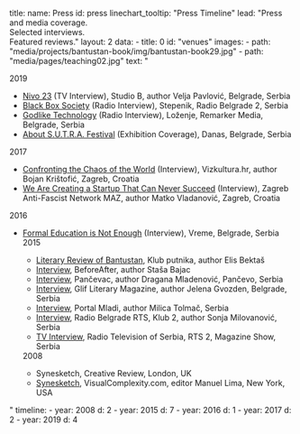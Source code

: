 title: 
    name: Press
id: press
linechart_tooltip: "Press Timeline"
lead: "Press and media coverage.<br>Selected interviews.<br>Featured reviews."
layout: 2
data:
    - title: 0
      id: "venues"
      images:
        - path: "media/projects/bantustan-book/img/bantustan-book29.jpg"
        - path: "media/pages/teaching02.jpg"
      text: "<div class='section-list interface-page-li-style'>
      <div class='list-title-first-page interface-heading-style'>2019</div>
    <ul>
<li><span class='italic-style'><a href='https://www.youtube.com/watch?v=Cdme3hpsXXI' target='_blank'>Nivo 23</a></span> (TV Interview), Studio B, author Velja Pavlović, Belgrade, Serbia</li>
<li><span class='italic-style'><a href='https://www.rts.rs/page/radio/sr/story/24/radio-beograd-2/3463023/stepenik.html' target='_blank'>Black Box Society</a></span> (Radio Interview), Stepenik, Radio Belgrade 2, Serbia</li>
<li><span class='italic-style'><a href='https://remarker.media/lozenje/godlike-technology/' target='_blank'>Godlike Technology</a></span> (Radio Interview), Loženje, Remarker Media, Belgrade, Serbia</li>
<li><span class='italic-style'><a href='https://www.danas.rs/kultura/festival-s-u-t-r-a-u-ime-algoritma-pasivne-posetioce-pretvara-u-aktivne-ucesnike/' target='_blank'>About S.U.T.R.A. Festival</a></span> (Exhibition Coverage), Danas, Belgrade, Serbia</li>
    </ul>
    <div class='list-title interface-heading-style'>2017</div>
    <ul>
<li><span class='italic-style'><a href='https://vizkultura.hr/suociti-se-s-halabukom-svijeta/' target='_blank'>Confronting the Chaos of the World</a></span> (Interview), Vizkultura.hr, author Bojan Krištofić, Zagreb, Croatia</li>
<li><span class='italic-style'><a href='http://www.maz.hr/2017/10/22/uros-krcadinac-mi-radimo-startup-koji-nikada-ne-moze-da-postane-uspesan/' target='_blank'>We Are Creating a Startup That Can Never Succeed</a></span> (Interview), Zagreb Anti-Fascist Network MAZ, author Matko Vladanović, Zagreb, Croatia</li>
</ul>
<div class='list-title interface-heading-style'>2016</div>
<ul>
<li><span class='italic-style'><a href='https://www.vreme.com/cms/view.php?id=1452525' target='_blank'>Formal Education is Not Enough</a></span> (Interview), Vreme, Belgrade, Serbia</li>
<div class='list-title interface-heading-style'>2015</div>
<ul>
<li><span class='italic-style'><a href='http://www.klubputnika.org/zbirka/blogovi/bantustan/3997-bantustan-kao-novi-oblik-romana' target='_blank'>Literary Review of Bantustan</a></span>, Klub putnika, author Elis Bektaš</li>
<li><span class='italic-style'><a href='https://www.beforeafter.rs/kultura/bantustan/' target='_blank'>Interview</a></span>, BeforeAfter, author Staša Bajac</li>
<li><span class='italic-style'><a href='https://www.pancevac-online.rs/letnji-razgovori-uros-krcadinac-istrazivac-novih-medija-i-putopisac/' target='_blank'>Interview</a></span>, Pančevac, author Dragana Mladenović, Pančevo, Serbia</li>
<li><span class='italic-style'><a href='http://www.glif.rs/blog/bantustan-afrika-je-u-odnosu-na-zapadni-svet-nalicje-sveta/' target='_blank'>Interview</a></span>, Glif Literary Magazine, author Jelena Gvozden, Belgrade, Serbia</li>
<li><span class='italic-style'><a href='https://www.portalmladi.com/uros-krcadinac-rec-dve-o-kulturi-putovanja/' target='_blank'>Interview</a></span>, Portal Mladi, author Milica Tolmač, Serbia</li>
<li><span class='italic-style'><a href='https://www.rts.rs/page/radio/sr/story/24/radio-beograd-2/1944619/klub-2.html' target='_blank'>Interview</a></span>, Radio Belgrade RTS, Klub 2, author Sonja Milovanović, Serbia</li>
<li><span class='italic-style'><a href='https://www.rts.rs/page/tv/sr/story/21/rts-2/1775785/magazin-je-ove-nedelje-na-vezi-sa-afrikom.html' target='_blank'>TV Interview</a></span>, Radio Television of Serbia, RTS 2, Magazine Show, Serbia</li>
</ul>
<div class='list-title interface-heading-style'>2008</div>
<ul>
<li><span class='italic-style'>Synesketch</span>, Creative Review, London, UK</li>
<li><span class='italic-style'><a href='http://www.visualcomplexity.com/vc/project.cfm?id=695' target='_blank'>Synesketch</a></span>, VisualComplexity.com, editor Manuel Lima, New York, USA</li>
</ul>
</div>" 
timeline:
    - year: 2008
      d: 2
    - year: 2015
      d: 7
    - year: 2016
      d: 1
    - year: 2017
      d: 2
    - year: 2019
      d: 4